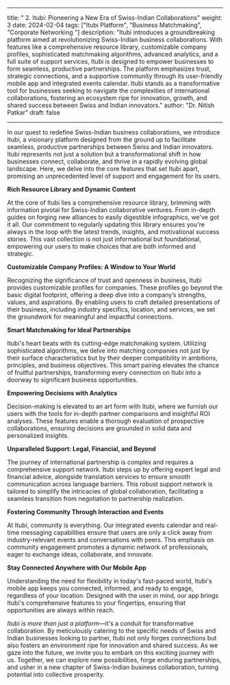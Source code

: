 
---

title: " 2. Itubi: Pioneering a New Era of Swiss-Indian Collaborations"
weight: 3
date: 2024-02-04
tags: ["Itubi Platform", "Business Matchmaking", "Corporate Networking
"]
description: "Itubi introduces a groundbreaking platform aimed at revolutionizing Swiss-Indian business collaborations. With features like a comprehensive resource library, customizable company profiles, sophisticated matchmaking algorithms, advanced analytics, and a full suite of support services, Itubi is designed to empower businesses to form seamless, productive partnerships. The platform emphasizes trust, strategic connections, and a supportive community through its user-friendly mobile app and integrated events calendar. Itubi stands as a transformative tool for businesses seeking to navigate the complexities of international collaborations, fostering an ecosystem ripe for innovation, growth, and shared success between Swiss and Indian innovators."
author: "Dr. Nitish Patkar"
draft: false

---
In our quest to redefine Swiss-Indian business collaborations, we introduce Itubi, a visionary platform designed from the ground up to facilitate seamless, productive partnerships between Swiss and Indian innovators. Itubi represents not just a solution but a transformational shift in how businesses connect, collaborate, and thrive in a rapidly evolving global landscape. Here, we delve into the core features that set Itubi apart, promising an unprecedented level of support and engagement for its users.

**Rich Resource Library and Dynamic Content**

At the core of Itubi lies a comprehensive resource library, brimming with information pivotal for Swiss-Indian collaborative ventures. From in-depth guides on forging new alliances to easily digestible infographics, we've got it all. Our commitment to regularly updating this library ensures you're always in the loop with the latest trends, insights, and motivational success stories. This vast collection is not just informational but foundational, empowering our users to make choices that are both informed and strategic.

**Customizable Company Profiles: A Window to Your World**

Recognizing the significance of trust and openness in business, Itubi provides customizable profiles for companies. These profiles go beyond the basic digital footprint, offering a deep dive into a company’s strengths, values, and aspirations. By enabling users to craft detailed presentations of their business, including industry specifics, location, and services, we set the groundwork for meaningful and impactful connections.

**Smart Matchmaking for Ideal Partnerships**

Itubi's heart beats with its cutting-edge matchmaking system. Utilizing sophisticated algorithms, we delve into matching companies not just by their surface characteristics but by their deeper compatibility in ambitions, principles, and business objectives. This smart pairing elevates the chance of fruitful partnerships, transforming every connection on Itubi into a doorway to significant business opportunities.

**Empowering Decisions with Analytics**

Decision-making is elevated to an art form with Itubi, where we furnish our users with the tools for in-depth partner comparisons and insightful ROI analyses. These features enable a thorough evaluation of prospective collaborations, ensuring decisions are grounded in solid data and personalized insights.

**Unparalleled Support: Legal, Financial, and Beyond**

The journey of international partnership is complex and requires a comprehensive support network. Itubi steps up by offering expert legal and financial advice, alongside translation services to ensure smooth communication across language barriers. This robust support network is tailored to simplify the intricacies of global collaboration, facilitating a seamless transition from negotiation to partnership realization.

**Fostering Community Through Interaction and Events**

At Itubi, community is everything. Our integrated events calendar and real-time messaging capabilities ensure that users are only a click away from industry-relevant events and conversations with peers. This emphasis on community engagement promotes a dynamic network of professionals, eager to exchange ideas, collaborate, and innovate.

**Stay Connected Anywhere with Our Mobile App**

Understanding the need for flexibility in today's fast-paced world, Itubi's mobile app keeps you connected, informed, and ready to engage, regardless of your location. Designed with the user in mind, our app brings Itubi's comprehensive features to your fingertips, ensuring that opportunities are always within reach.


*Itubi is more than just a platform*—it's a conduit for transformative collaboration. By meticulously catering to the specific needs of Swiss and Indian businesses looking to partner, Itubi not only forges connections but also fosters an environment ripe for innovation and shared success. As we gaze into the future, we invite you to embark on this exciting journey with us. Together, we can explore new possibilities, forge enduring partnerships, and usher in a new chapter of Swiss-Indian business collaboration, turning potential into collective prosperity.
